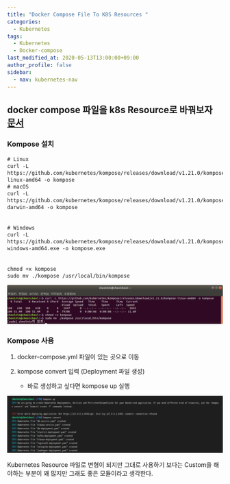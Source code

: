 ```yaml
---
title: "Docker Compose File To K8S Resources "
categories: 
  - Kubernetes
tags:
  - Kubernetes
  - Docker-compose
last_modified_at: 2020-05-13T13:00:00+09:00
author_profile: false
sidebar:
  - nav: kubernetes-nav
---
```

## docker compose 파일을 k8s Resource로 바꿔보자 [문서](https://kubernetes.io/docs/tasks/configure-pod-container/translate-compose-kubernetes/)

### Kompose 설치

    # Linux
    curl -L https://github.com/kubernetes/kompose/releases/download/v1.21.0/kompose-linux-amd64 -o kompose
    # macOS
    curl -L https://github.com/kubernetes/kompose/releases/download/v1.21.0/kompose-darwin-amd64 -o kompose


    # Windows
    curl -L https://github.com/kubernetes/kompose/releases/download/v1.21.0/kompose-windows-amd64.exe -o kompose.exe


    chmod +x kompose
    sudo mv ./kompose /usr/local/bin/kompose

![install](/assets/img/posts/kubernetes/composeTokube/install.png)


### Kompose 사용

1. docker-compose.yml 파일이 있는 곳으로 이동

2. kompose convert 입력 (Deployment 파일 생성) 
   -  바로 생성하고 싶다면 kompose up 실행
   
![convert](/assets/img/posts/kubernetes/composeTokube/convert.png)


Kubernetes Resource 파일로 변형이 되지만 그대로 사용하기 보다는 Custom을 해야하는 부분이 꽤 많지만 그래도 좋은 모듈이라고 생각한다.